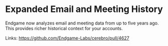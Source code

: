 # Expanded Email and Meeting History

Endgame now analyzes email and meeting data from up to five years ago. This provides richer historical context for your accounts.

Links:
https://github.com/Endgame-Labs/cerebro/pull/4627

